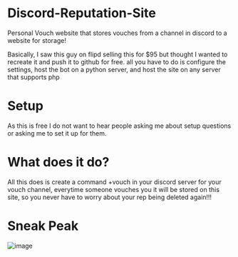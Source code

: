 # Discord-Reputation-Site
Personal Vouch website that stores vouches from a channel in discord to a website for storage!

Basically, I saw this guy on flipd selling this for $95 but thought I wanted to recreate it and push it to github for free.
all you have to do is configure the settings, host the bot on a python server, and host the site on any server that supports php

# Setup
As this is free I do not want to hear people asking me about setup questions or asking me to set it up for them.

# What does it do?
All this does is create a command +vouch in your discord server for your vouch channel, everytime someone vouches you it will be stored on this site, so you never have to worry about your rep being deleted again!!!

# Sneak Peak
![image](https://cdn.discordapp.com/attachments/1048647624292577341/1160177031720480900/255645936-4fbec317-a8ff-4d06-8c25-32736b553bc9.png?ex=6533b60f&is=6521410f&hm=3528e3c84c9a629a61f16c7626d3aa474c1e7c5a139390ca6a0d278e140cc0bf&)
